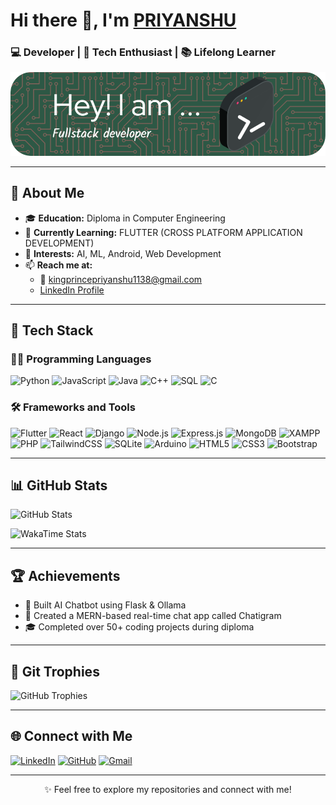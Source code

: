 # Hi there 👋, I'm [PRIYANSHU](https://github.com/King-Priyanshu)

### 💻 Developer | 🚀 Tech Enthusiast | 📚 Lifelong Learner

![Profile Banner](github-header-image.png)

---

## 🚀 About Me

- 🎓 **Education:** Diploma in Computer Engineering  
- 💼 **Currently Learning:** FLUTTER (CROSS PLATFORM APPLICATION DEVELOPMENT)
- 🎯 **Interests:** AI, ML, Android, Web Development  
- 📫 **Reach me at:**  
  - 📧 kingprincepriyanshu1138@gmail.com  
  - [LinkedIn Profile](https://www.linkedin.com/in/priyanshu-7581932a8/)

---

## 🔧 Tech Stack

### 🧑‍💻 Programming Languages

![Python](https://img.shields.io/badge/Python-3776AB?style=for-the-badge&logo=python&logoColor=white)
![JavaScript](https://img.shields.io/badge/JavaScript-F7DF1E?style=for-the-badge&logo=javascript&logoColor=black)
![Java](https://img.shields.io/badge/Java-007396?style=for-the-badge&logo=java&logoColor=white)
![C++](https://img.shields.io/badge/C++-00599C?style=for-the-badge&logo=cplusplus&logoColor=white)
![SQL](https://img.shields.io/badge/SQL-4479A1?style=for-the-badge&logo=postgresql&logoColor=white)
![C](https://img.shields.io/badge/C-00599C?style=for-the-badge&logo=c&logoColor=white)

### 🛠 Frameworks and Tools

![Flutter](https://img.shields.io/badge/Flutter-02569B?style=for-the-badge&logo=flutter&logoColor=white)
![React](https://img.shields.io/badge/React-61DAFB?style=for-the-badge&logo=react&logoColor=black)
![Django](https://img.shields.io/badge/Django-092E20?style=for-the-badge&logo=django&logoColor=white)
![Node.js](https://img.shields.io/badge/Node.js-339933?style=for-the-badge&logo=nodedotjs&logoColor=white)
![Express.js](https://img.shields.io/badge/Express.js-000000?style=for-the-badge&logo=express&logoColor=white)
![MongoDB](https://img.shields.io/badge/MongoDB-47A248?style=for-the-badge&logo=mongodb&logoColor=white)
![XAMPP](https://img.shields.io/badge/XAMPP-FB7A24?style=for-the-badge&logo=xampp&logoColor=white)
![PHP](https://img.shields.io/badge/PHP-777BB4?style=for-the-badge&logo=php&logoColor=white)
![TailwindCSS](https://img.shields.io/badge/TailwindCSS-06B6D4?style=for-the-badge&logo=tailwindcss&logoColor=white)
![SQLite](https://img.shields.io/badge/SQLite-003B57?style=for-the-badge&logo=sqlite&logoColor=white)
![Arduino](https://img.shields.io/badge/Arduino-00979D?style=for-the-badge&logo=arduino&logoColor=white)
![HTML5](https://img.shields.io/badge/HTML5-E34F26?style=for-the-badge&logo=html5&logoColor=white)
![CSS3](https://img.shields.io/badge/CSS3-1572B6?style=for-the-badge&logo=css3&logoColor=white)
![Bootstrap](https://img.shields.io/badge/Bootstrap-563D7C?style=for-the-badge&logo=bootstrap&logoColor=white)

---

## 📊 GitHub Stats

![GitHub Stats](https://github-readme-stats.vercel.app/api?username=King-Priyanshu&show_icons=true&theme=radical)

<!-- Uncomment if you have a public WakaTime profile -->
![WakaTime Stats](https://github-readme-stats.vercel.app/api/wakatime?username=King-Priyanshu&layout=compact&theme=radical)


---

## 🏆 Achievements

- 🥇 Built AI Chatbot using Flask & Ollama  
- 🚀 Created a MERN-based real-time chat app called Chatigram  
- 🎓 Completed over 50+ coding projects during diploma

---

## 🎯 Git Trophies

![GitHub Trophies](https://github-profile-trophy.vercel.app/?username=King-Priyanshu&theme=juicyfresh&no-frame=true&no-bg=true)

---

## 🌐 Connect with Me

[![LinkedIn](https://img.shields.io/badge/LinkedIn-0077B5?style=for-the-badge&logo=linkedin&logoColor=white)](https://www.linkedin.com/in/priyanshu-7581932a8/)
[![GitHub](https://img.shields.io/badge/GitHub-181717?style=for-the-badge&logo=github&logoColor=white)](https://github.com/King-Priyanshu)
[![Gmail](https://img.shields.io/badge/Gmail-D14836?style=for-the-badge&logo=gmail&logoColor=white)](mailto:kingprincepriyanshu1138@gmail.com)

---

<p align="center">✨ Feel free to explore my repositories and connect with me!</p>
